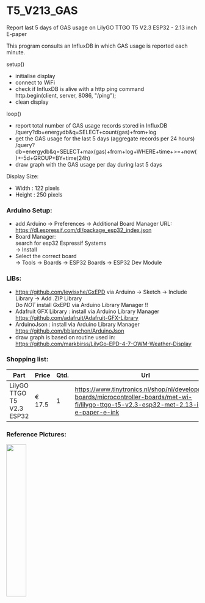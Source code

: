 # T5_V213_GAS
Report last 5 days of GAS usage on
LilyGO TTGO T5 V2.3 ESP32 - 2.13 inch E-paper

This program consults an InfluxDB in which GAS usage is reported each minute.

setup()
- initialise display
- connect to WiFi
- check if InfluxDB is alive with a http ping command<br>
  http.begin(client, server, 8086, "/ping");
- clean display

loop()
- report total number of GAS usage records stored in InfluxDB<br>
  /query?db=energydb&q=SELECT+count(gas)+from+log
- get the GAS usage for the last 5 days (aggregate records per 24 hours)<br>
  /query?db=energydb&q=SELECT+max(gas)+from+log+WHERE+time+>=+now()+-5d+GROUP+BY+time(24h)
- draw graph with the GAS usage per day during last 5 days

 Display Size:
 - Width : 122 pixels
 - Height : 250 pixels


### Arduino Setup:
- add Arduino -> Preferences -> Additional Board Manager URL:<br>
  https://dl.espressif.com/dl/package_esp32_index.json <br>
- Board Manager:<br>
  search for esp32 Espressif Systems<br>
  -> Install
- Select the correct board<br>
  -> Tools -> Boards -> ESP32 Boards -> ESP32 Dev Module
   
### LIBs:
- https://github.com/lewisxhe/GxEPD via Arduino -> Sketch -> Include Library -> Add .ZIP Library<br>
  Do _NOT_ install GxEPD via Arduino Library Manager !!
- Adafruit GFX Library : install via Arduino Library Manager<br>
  https://github.com/adafruit/Adafruit-GFX-Library
- ArduinoJson : install via Arduino Library Manager<br>
  https://github.com/bblanchon/ArduinoJson
- draw graph is based on routine used in:<br>
  https://github.com/markbirss/LilyGo-EPD-4-7-OWM-Weather-Display
  

### Shopping list:
Part|Price|Qtd.|Url
---|---|---|---
LilyGO TTGO T5 V2.3 ESP32 |€ 17.5|1|https://www.tinytronics.nl/shop/nl/development-boards/microcontroller-boards/met-wi-fi/lilygo-ttgo-t5-v2.3-esp32-met-2.13-inch-e-paper-e-ink

### Reference Pictures:
<img src="jpg/T5_V213_GAS.jpg" width="32%"/>

